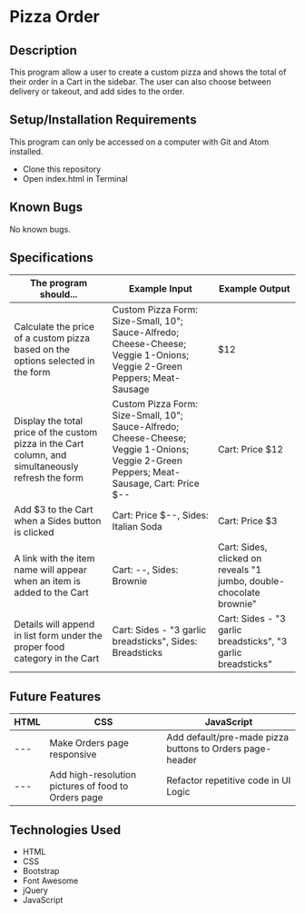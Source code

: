 # Pizza Order

## Description

This program allow a user to create a custom pizza and shows the total of their order in a Cart in the sidebar. The user can also choose between delivery or takeout, and add sides to the order.

## Setup/Installation Requirements

This program can only be accessed on a computer with Git and Atom installed.

- Clone this repository
- Open index.html in Terminal

## Known Bugs

No known bugs.

## Specifications

| The program should...                                                                               | Example Input                                                                                                                            | Example Output                                                      |
| --------------------------------------------------------------------------------------------------- | ---------------------------------------------------------------------------------------------------------------------------------------- | ------------------------------------------------------------------- |
| Calculate the price of a custom pizza based on the options selected in the form                     | Custom Pizza Form: Size-Small, 10"; Sauce-Alfredo; Cheese-Cheese; Veggie 1-Onions; Veggie 2-Green Peppers; Meat-Sausage                  | $12                                                                 |
| Display the total price of the custom pizza in the Cart column, and simultaneously refresh the form | Custom Pizza Form: Size-Small, 10"; Sauce-Alfredo; Cheese-Cheese; Veggie 1-Onions; Veggie 2-Green Peppers; Meat-Sausage, Cart: Price $-- | Cart: Price $12                                                     |
| Add $3 to the Cart when a Sides button is clicked                                                   | Cart: Price $--, Sides: Italian Soda                                                                                                     | Cart: Price $3                                                      |
| A link with the item name will appear when an item is added to the Cart                             | Cart: --, Sides: Brownie                                                                                                                 | Cart: Sides, clicked on reveals "1 jumbo, double-chocolate brownie" |
| Details will append in list form under the proper food category in the Cart                         | Cart: Sides - "3 garlic breadsticks", Sides: Breadsticks                                                                                 | Cart: Sides - "3 garlic breadsticks", "3 garlic breadsticks"        |

## Future Features

| HTML | CSS                                                 | JavaScript                                               |
| ---- | --------------------------------------------------- | -------------------------------------------------------- |
| ---  | Make Orders page responsive                         | Add default/pre-made pizza buttons to Orders page-header |
| ---  | Add high-resolution pictures of food to Orders page | Refactor repetitive code in UI Logic                     |

## Technologies Used

- HTML
- CSS
- Bootstrap
- Font Awesome
- jQuery
- JavaScript
